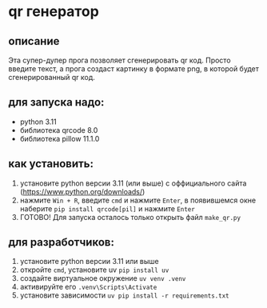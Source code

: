 # qr генератор
## описание
Эта супер-дупер прога позволяет сгенерировать qr код. Просто введите текст, а прога создаст картинку в формате png, в которой будет сгенерированный qr код.
## для запуска надо:
- python 3.11
- библиотека qrcode 8.0
- библиотека pillow 11.1.0
## как установить:
1. установите python версии 3.11 (или выше) с оффициального сайта (https://www.python.org/downloads/)
2. нажмите `Win + R`, введите `cmd` и нажмите `Enter`, в появившемся окне наберите `pip install qrcode[pil]` и нажмите `Enter`
3. ГОТОВО! Для запуска осталось только открыть файл `make_qr.py`
## для разработчиков:
1. установите python версии 3.11 или выше
2. откройте `cmd`, установите uv `pip install uv`
3. создайте виртуальное окружение `uv venv .venv`
4. активируйте его `.venv\Scripts\Activate`
5. установите зависимости `uv pip install -r requirements.txt`